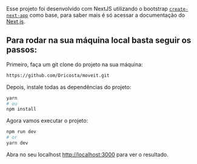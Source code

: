 Esse projeto foi desenvolvido com NextJS utilizando o bootstrap [`create-next-app`](https://github.com/vercel/next.js/tree/canary/packages/create-next-app) como base, para saber mais é só acessar a documentação do [Next.js](https://nextjs.org/).

## Para rodar na sua máquina local basta seguir os passos:

Primeiro, faça um git clone do projeto na sua máquina:

```bash
https://github.com/Dricosta/moveit.git
```

Depois, instale todas as dependências do projeto:

```bash
yarn
# ou
npm install
```

Agora vamos executar o projeto:

```bash
npm run dev
# or
yarn dev
```

Abra no seu localhost [http://localhost:3000](http://localhost:3000) para ver o resultado.
